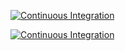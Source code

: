  
[![Continuous Integration](https://github.com/robozushi10/qiita_gha/actions/workflows/ct.yml/badge.svg)](https://github.com/robozushi10/qiita_gha/actions/workflows/ct.yml)

[![Continuous Integration](https://github.com/robozushi10/qiita_gha/.github/workflows/coverage.svg)](https://github.com/robozushi10/qiita_gha/actions/workflows/ct.yml)
